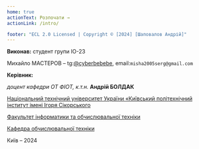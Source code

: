 ```yaml
---
home: true
actionText: Розпочати →
actionLink: /intro/

footer: "ECL 2.0 Licensed | Copyright © [2024] [Шаповалов Андрій]"
---
```


**Виконав:** студент групи ІО-23

Михайло МАСТЕРОВ – tg:[@cyberbebebe](https://t.me/cyberbebebe), email:`misha2005serg@gmail.com`

**Керівник:**

*доцент кафедри ОТ ФІОТ, к.т.н.* <span padding-right:5em></span> **Андрій БОЛДАК**

[Національний технічний університет України «Київський політехнічний інститут імені Ігоря Сікорського](https://kpi.ua/)

[Факультет інформатики та обчислювальної техніки](https://fiot.kpi.ua/)

[Кафедра обчислювальної техніки](https://comsys.kpi.ua/)

Київ – 2024

